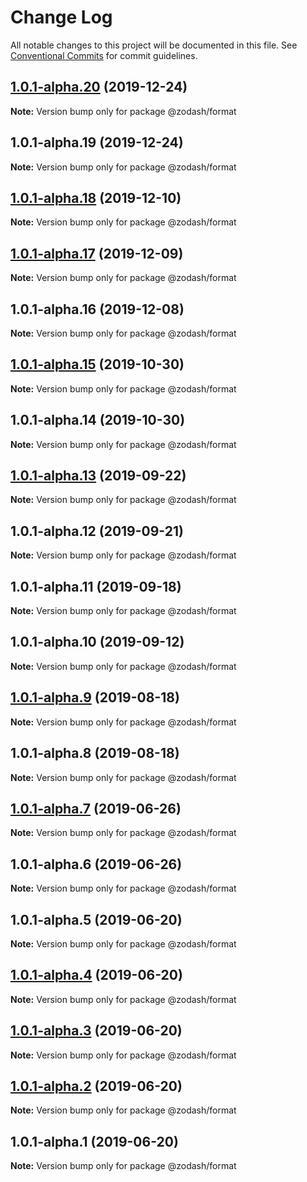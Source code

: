 # Change Log

All notable changes to this project will be documented in this file.
See [Conventional Commits](https://conventionalcommits.org) for commit guidelines.

## [1.0.1-alpha.20](https://github.com/zcorky/zodash/compare/@zodash/format@1.0.1-alpha.19...@zodash/format@1.0.1-alpha.20) (2019-12-24)

**Note:** Version bump only for package @zodash/format





## 1.0.1-alpha.19 (2019-12-24)

**Note:** Version bump only for package @zodash/format





## [1.0.1-alpha.18](https://github.com/zcorky/zodash/compare/@zodash/format@1.0.1-alpha.17...@zodash/format@1.0.1-alpha.18) (2019-12-10)

**Note:** Version bump only for package @zodash/format





## [1.0.1-alpha.17](https://github.com/zcorky/zodash/compare/@zodash/format@1.0.1-alpha.16...@zodash/format@1.0.1-alpha.17) (2019-12-09)

**Note:** Version bump only for package @zodash/format





## 1.0.1-alpha.16 (2019-12-08)

**Note:** Version bump only for package @zodash/format





## [1.0.1-alpha.15](https://github.com/zcorky/zodash/compare/@zodash/format@1.0.1-alpha.14...@zodash/format@1.0.1-alpha.15) (2019-10-30)

**Note:** Version bump only for package @zodash/format





## 1.0.1-alpha.14 (2019-10-30)

**Note:** Version bump only for package @zodash/format





## [1.0.1-alpha.13](https://github.com/zcorky/zodash/compare/@zodash/format@1.0.1-alpha.12...@zodash/format@1.0.1-alpha.13) (2019-09-22)

**Note:** Version bump only for package @zodash/format





## 1.0.1-alpha.12 (2019-09-21)

**Note:** Version bump only for package @zodash/format





## 1.0.1-alpha.11 (2019-09-18)

**Note:** Version bump only for package @zodash/format





## 1.0.1-alpha.10 (2019-09-12)

**Note:** Version bump only for package @zodash/format





## [1.0.1-alpha.9](https://github.com/zcorky/zodash/compare/@zodash/format@1.0.1-alpha.8...@zodash/format@1.0.1-alpha.9) (2019-08-18)

**Note:** Version bump only for package @zodash/format





## 1.0.1-alpha.8 (2019-08-18)

**Note:** Version bump only for package @zodash/format





## [1.0.1-alpha.7](https://github.com/zcorky/zodash/compare/@zodash/format@1.0.1-alpha.6...@zodash/format@1.0.1-alpha.7) (2019-06-26)

**Note:** Version bump only for package @zodash/format





## 1.0.1-alpha.6 (2019-06-26)

**Note:** Version bump only for package @zodash/format





## 1.0.1-alpha.5 (2019-06-20)

**Note:** Version bump only for package @zodash/format





## [1.0.1-alpha.4](https://github.com/zcorky/zodash/compare/@zodash/format@1.0.1-alpha.3...@zodash/format@1.0.1-alpha.4) (2019-06-20)

**Note:** Version bump only for package @zodash/format





## [1.0.1-alpha.3](https://github.com/zcorky/zodash/compare/@zodash/format@1.0.1-alpha.2...@zodash/format@1.0.1-alpha.3) (2019-06-20)

**Note:** Version bump only for package @zodash/format





## [1.0.1-alpha.2](https://github.com/zcorky/zodash/compare/@zodash/format@1.0.1-alpha.1...@zodash/format@1.0.1-alpha.2) (2019-06-20)

**Note:** Version bump only for package @zodash/format





## 1.0.1-alpha.1 (2019-06-20)

**Note:** Version bump only for package @zodash/format
